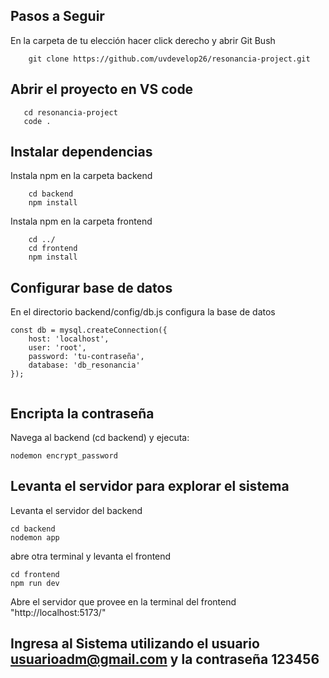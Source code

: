 ## Pasos a Seguir

En la carpeta de tu elección hacer click derecho y abrir Git Bush

```
    git clone https://github.com/uvdevelop26/resonancia-project.git
```

## Abrir el proyecto en VS code

``` 
   cd resonancia-project
   code .
```

## Instalar dependencias

Instala npm en la carpeta backend

```
    cd backend
    npm install
```
Instala npm en la carpeta frontend

```
    cd ../
    cd frontend
    npm install
```

## Configurar base de datos

En el directorio backend/config/db.js configura la base de datos

```
const db = mysql.createConnection({
    host: 'localhost',
    user: 'root',
    password: 'tu-contraseña',
    database: 'db_resonancia'
});


```   

## Encripta la contraseña

Navega al backend (cd backend) y ejecuta:

```
nodemon encrypt_password

```


## Levanta el servidor para explorar el sistema

Levanta el servidor del backend
```
cd backend
nodemon app

```
abre otra terminal y levanta el frontend

```
cd frontend
npm run dev

```
Abre el servidor que provee en la terminal del frontend "http://localhost:5173/"

## Ingresa al Sistema utilizando el usuario usuarioadm@gmail.com y la contraseña 123456
